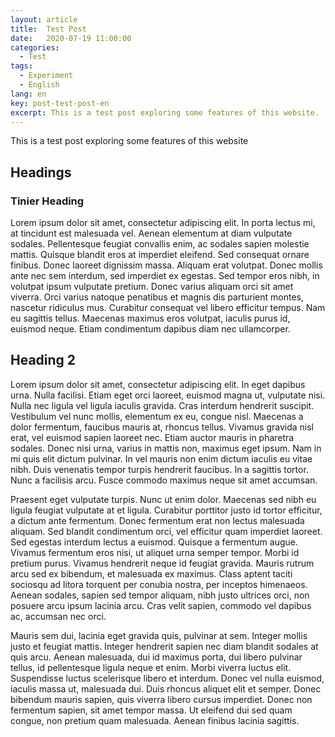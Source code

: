 ```yaml
---
layout: article
title:  Test Post
date:   2020-07-19 11:00:00
categories: 
  - Test
tags: 
  - Experiment
  - English
lang: en
key: post-test-post-en
excerpt: This is a test post exploring some features of this website.
---
```


This is a test post exploring some features of this website

## Headings

### Tinier Heading

Lorem ipsum dolor sit amet, consectetur adipiscing elit. In porta lectus mi, at tincidunt est malesuada vel. Aenean elementum at diam vulputate sodales. Pellentesque feugiat convallis enim, ac sodales sapien molestie mattis. Quisque blandit eros at imperdiet eleifend. Sed consequat ornare finibus. Donec laoreet dignissim massa. Aliquam erat volutpat. Donec mollis ante nec sem interdum, sed imperdiet ex egestas. Sed tempor eros nibh, in volutpat ipsum vulputate pretium. Donec varius aliquam orci sit amet viverra. Orci varius natoque penatibus et magnis dis parturient montes, nascetur ridiculus mus. Curabitur consequat vel libero efficitur tempus. Nam eu sagittis tellus. Maecenas maximus eros volutpat, iaculis purus id, euismod neque. Etiam condimentum dapibus diam nec ullamcorper. 

## Heading 2



Lorem ipsum dolor sit amet, consectetur adipiscing elit. In eget dapibus urna. Nulla facilisi. Etiam eget orci laoreet, euismod magna ut, vulputate nisi. Nulla nec ligula vel ligula iaculis gravida. Cras interdum hendrerit suscipit. Vestibulum vel nunc mollis, elementum ex eu, congue nisl. Maecenas a dolor fermentum, faucibus mauris at, rhoncus tellus. Vivamus gravida nisl erat, vel euismod sapien laoreet nec. Etiam auctor mauris in pharetra sodales. Donec nisi urna, varius in mattis non, maximus eget ipsum. Nam in mi quis elit dictum pulvinar. In vel mauris non enim dictum iaculis eu vitae nibh. Duis venenatis tempor turpis hendrerit faucibus. In a sagittis tortor. Nunc a facilisis arcu. Fusce commodo maximus neque sit amet accumsan.

Praesent eget vulputate turpis. Nunc ut enim dolor. Maecenas sed nibh eu ligula feugiat vulputate at et ligula. Curabitur porttitor justo id tortor efficitur, a dictum ante fermentum. Donec fermentum erat non lectus malesuada aliquam. Sed blandit condimentum orci, vel efficitur quam imperdiet laoreet. Sed egestas interdum lectus a euismod. Quisque a fermentum augue. Vivamus fermentum eros nisi, ut aliquet urna semper tempor. Morbi id pretium purus. Vivamus hendrerit neque id feugiat gravida. Mauris rutrum arcu sed ex bibendum, et malesuada ex maximus. Class aptent taciti sociosqu ad litora torquent per conubia nostra, per inceptos himenaeos. Aenean sodales, sapien sed tempor aliquam, nibh justo ultrices orci, non posuere arcu ipsum lacinia arcu. Cras velit sapien, commodo vel dapibus ac, accumsan nec orci.

Mauris sem dui, lacinia eget gravida quis, pulvinar at sem. Integer mollis justo et feugiat mattis. Integer hendrerit sapien nec diam blandit sodales at quis arcu. Aenean malesuada, dui id maximus porta, dui libero pulvinar tellus, id pellentesque ligula neque et enim. Morbi viverra luctus elit. Suspendisse luctus scelerisque libero et interdum. Donec vel nulla euismod, iaculis massa ut, malesuada dui. Duis rhoncus aliquet elit et semper. Donec bibendum mauris sapien, quis viverra libero cursus imperdiet. Donec non fermentum sapien, sit amet tempor massa. Ut eleifend dui sed quam congue, non pretium quam malesuada. Aenean finibus lacinia sagittis. 